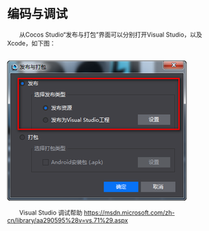 # 编码与调试

&emsp;&emsp;从Cocos Studio“发布与打包”界面可以分别打开Visual Studio，以及Xcode，如下图：

&emsp;&emsp;&emsp;&emsp;&emsp;&emsp;&emsp;&emsp;![image](res/image0001.png)           

&emsp;&emsp;Visual Studio 调试帮助 [https://msdn.microsoft.com/zh-cn/library/aa290595%28v=vs.71%29.aspx ](https://msdn.microsoft.com/zh-cn/library/aa290595%28v=vs.71%29.aspx )
    
